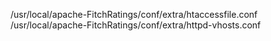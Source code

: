 /usr/local/apache-FitchRatings/conf/extra/htaccessfile.conf
/usr/local/apache-FitchRatings/conf/extra/httpd-vhosts.conf